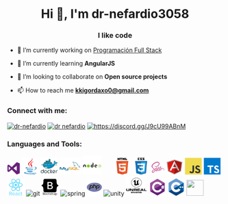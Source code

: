 <h1 align="center">Hi 👋, I'm dr-nefardio3058</h1>
<h3 align="center">I like code</h3>

- 🔭 I’m currently working on [Programación Full Stack](https://eggcooperation.com/ar/)

- 🌱 I’m currently learning **AngularJS**

- 👯 I’m looking to collaborate on **Open source projects**

- 📫 How to reach me **kkigordaxo0@gmail.com**



<h3 align="left">Connect with me:</h3>
<p align="left">
<a href="https://stackoverflow.com/users/dr-nefardio" target="blank"><img align="center" src="https://raw.githubusercontent.com/rahuldkjain/github-profile-readme-generator/master/src/images/icons/Social/stack-overflow.svg" alt="dr-nefardio" height="30" width="40" /></a>
<a href="https://www.youtube.com/c/dr nefardio" target="blank"><img align="center" src="https://raw.githubusercontent.com/rahuldkjain/github-profile-readme-generator/master/src/images/icons/Social/youtube.svg" alt="dr nefardio" height="30" width="40" /></a>
<a href="https://discord.gg/https://discord.gg/J9cU99ABnM" target="blank"><img align="center" src="https://raw.githubusercontent.com/rahuldkjain/github-profile-readme-generator/master/src/images/icons/Social/discord.svg" alt="https://discord.gg/J9cU99ABnM" height="30" width="40" /></a>
</p>

<h3 align="left">Languages and Tools:</h3>
<p align="left">

<img src="https://raw.githubusercontent.com/devicons/devicon/master/icons/visualstudio/visualstudio-plain.svg" alt="VS Code icon" width="30" height="30"> <img src="https://raw.githubusercontent.com/devicons/devicon/master/icons/java/java-original.svg" alt="java" width="40" height="40"/> <img src="https://raw.githubusercontent.com/devicons/devicon/master/icons/docker/docker-original-wordmark.svg" alt="docker" width="40" height="40"/> <img src="https://raw.githubusercontent.com/devicons/devicon/master/icons/mysql/mysql-original-wordmark.svg" alt="mysql" width="50" height="40"/>  <img src="https://raw.githubusercontent.com/devicons/devicon/master/icons/nodejs/nodejs-original-wordmark.svg" alt="nodejs" width="45" height="45"/> ⠀⠀
<img src="https://raw.githubusercontent.com/devicons/devicon/master/icons/html5/html5-original-wordmark.svg" alt="html5" width="40" height="40"/>  <img src="https://raw.githubusercontent.com/devicons/devicon/master/icons/css3/css3-original-wordmark.svg" alt="css3" width="40" height="40"/> <img src="https://raw.githubusercontent.com/devicons/devicon/master/icons/sass/sass-original.svg" alt="Sass icon" width="30" height="35"> <img src="https://raw.githubusercontent.com/devicons/devicon/master/icons/angularjs/angularjs-original.svg" alt="Angular icon" width="40" height="36">
  <img src="https://raw.githubusercontent.com/devicons/devicon/master/icons/javascript/javascript-original.svg" alt="javascript" width="40" height="40"/>  <img src="https://raw.githubusercontent.com/devicons/devicon/master/icons/typescript/typescript-original.svg" alt="typescript" width="40" height="40"/>  <img src="https://raw.githubusercontent.com/devicons/devicon/master/icons/react/react-original-wordmark.svg" alt="react" width="40" height="40"/>  <img src="https://www.vectorlogo.zone/logos/git-scm/git-scm-icon.svg" alt="git" width="40" height="40"/> <img src="https://raw.githubusercontent.com/devicons/devicon/master/icons/bootstrap/bootstrap-plain-wordmark.svg" alt="bootstrap" width="40" height="40"/> <img src="https://www.vectorlogo.zone/logos/springio/springio-icon.svg" alt="spring" width="40" height="40"/> <img src="https://raw.githubusercontent.com/devicons/devicon/master/icons/php/php-original.svg" alt="PHP icon" width="35" height="40"> <img src="https://www.vectorlogo.zone/logos/unity3d/unity3d-icon.svg" alt="unity" width="40" height="40"/> <img src="https://raw.githubusercontent.com/devicons/devicon/master/icons/unrealengine/unrealengine-original-wordmark.svg" alt="Unreal Engine icon" width="50" height="46"> <img src="https://raw.githubusercontent.com/devicons/devicon/master/icons/csharp/csharp-original.svg" alt="csharp" width="40" height="40"/> 
<img src="https://raw.githubusercontent.com/devicons/devicon/master/icons/cplusplus/cplusplus-original.svg" alt="C++ icon" width="40" height="40">
<img src="https://raw.githubusercontent.com/simple-icons/simple-icons/1c1ca571a6a668671aa6072c85660dfa6d47f2e7/icons/aseprite.svg" width="40" height="37"> 
